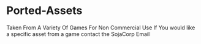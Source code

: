 # Ported-Assets
Taken From A Variety Of Games For Non Commercial Use
If You would like a specific asset from a game contact the SojaCorp Email
